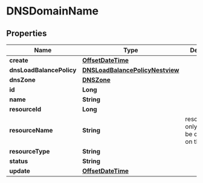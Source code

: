 # DNSDomainName

## Properties
Name | Type | Description | Notes
------------ | ------------- | ------------- | -------------
**create** | [**OffsetDateTime**](OffsetDateTime.md) |  |  [optional]
**dnsLoadBalancePolicy** | [**DNSLoadBalancePolicyNestview**](DNSLoadBalancePolicyNestview.md) |  |  [optional]
**dnsZone** | [**DNSZone**](DNSZone.md) |  |  [optional]
**id** | **Long** |  |  [optional]
**name** | **String** |  |  [optional]
**resourceId** | **Long** |  |  [optional]
**resourceName** | **String** | resource_name only needs to be displayed on the UI |  [optional]
**resourceType** | **String** |  |  [optional]
**status** | **String** |  |  [optional]
**update** | [**OffsetDateTime**](OffsetDateTime.md) |  |  [optional]
